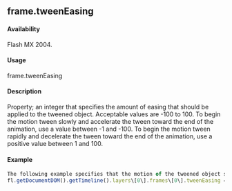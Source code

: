 ## frame.tweenEasing

#### Availability

Flash MX 2004.

#### Usage

frame.tweenEasing

#### Description

Property; an integer that specifies the amount of easing that should be applied to the tweened object. Acceptable values are -100 to 100. To begin the motion tween slowly and accelerate the tween toward the end of the animation, use a value between -1 and -100. To begin the motion tween rapidly and decelerate the tween toward the end of the animation, use a positive value between 1 and 100.

#### Example

```javascript
The following example specifies that the motion of the tweened object should begin fairly rapidly and decelerate toward the end of the animation:
fl.getDocumentDOM().getTimeline().layers\[0\].frames\[0\].tweenEasing = 50;

```